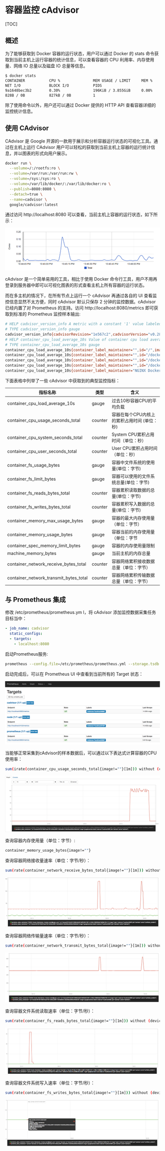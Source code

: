 # 容器监控 cAdvisor

[TOC]

## 概述

为了能够获取到 Docker 容器的运行状态，用户可以通过 Docker 的 stats 命令获取到当前主机上运行容器的统计信息，可以查看容器的 CPU 利用率、内存使用量、网络 IO 总量以及磁盘 IO 总量等信息。

```shell
$ docker stats
CONTAINER           CPU %               MEM USAGE / LIMIT     MEM %               NET I/O             BLOCK I/O           PIDS
9a1648bec3b2        0.30%               196KiB / 3.855GiB     0.00%               828B / 0B           827kB / 0B          1
```

除了使用命令以外，用户还可以通过 Docker 提供的 HTTP API 查看容器详细的监控统计信息。

## 使用 CAdvisor

CAdvisor 是 Google 开源的一款用于展示和分析容器运行状态的可视化工具。通过在主机上运行 CAdvisor 用户可以轻松的获取到当前主机上容器的运行统计信息，并以图表的形式向用户展示。

```bash
docker run \
  --volume=/:/rootfs:ro \
  --volume=/var/run:/var/run:rw \
  --volume=/sys:/sys:ro \
  --volume=/var/lib/docker/:/var/lib/docker:ro \
  --publish=8080:8080 \
  --detach=true \
  --name=cadvisor \
  google/cadvisor:latest
```

通过访问 http://localhost:8080 可以查看，当前主机上容器的运行状态，如下所示：

 ![](../../../Image/c/cadvisor-total-usage.png)

cAdvisor 是一个简单易用的工具，相比于使用 Docker 命令行工具，用户不用再登录到服务器中即可以可视化图表的形式查看主机上所有容器的运行状态。

而在多主机的情况下，在所有节点上运行一个 cAdvisor 再通过各自的 UI 查看监控信息显然不太方便，同时 cAdvisor 默认只保存 2 分钟的监控数据。cAdvisor 已经内置了对 Prometheus 的支持。访问 http://localhost:8080/metrics 即可获取到标准的 Prometheus 监控样本输出:

```bash
# HELP cadvisor_version_info A metric with a constant '1' value labeled by kernel version, OS version, docker version, cadvisor version & cadvisor revision.
# TYPE cadvisor_version_info gauge
cadvisor_version_info{cadvisorRevision="1e567c2",cadvisorVersion="v0.28.3",dockerVersion="17.09.1-ce",kernelVersion="4.9.49-moby",osVersion="Alpine Linux v3.4"} 1
# HELP container_cpu_load_average_10s Value of container cpu load average over the last 10 seconds.
# TYPE container_cpu_load_average_10s gauge
container_cpu_load_average_10s{container_label_maintainer="",id="/",image="",name=""} 0
container_cpu_load_average_10s{container_label_maintainer="",id="/docker",image="",name=""} 0
container_cpu_load_average_10s{container_label_maintainer="",id="/docker/15535a1e09b3a307b46d90400423d5b262ec84dc55b91ca9e7dd886f4f764ab3",image="busybox",name="lucid_shaw"} 0
container_cpu_load_average_10s{container_label_maintainer="",id="/docker/46750749b97bae47921d49dccdf9011b503e954312b8cffdec6268c249afa2dd",image="google/cadvisor:latest",name="cadvisor"} 0
container_cpu_load_average_10s{container_label_maintainer="NGINX Docker Maintainers <docker-maint@nginx.com>",id="/docker/f51fd4d4f410965d3a0fd7e9f3250218911c1505e12960fb6dd7b889e75fc114",image="nginx",name="confident_brattain"} 0
```

下面表格中列举了一些 cAdvisor 中获取到的典型监控指标：

| 指标名称                               | 类型    | 含义                                         |
| -------------------------------------- | ------- | -------------------------------------------- |
| container_cpu_load_average_10s         | gauge   | 过去10秒容器CPU的平均负载                    |
| container_cpu_usage_seconds_total      | counter | 容器在每个CPU内核上的累积占用时间 (单位：秒) |
| container_cpu_system_seconds_total     | counter | System CPU累积占用时间（单位：秒）           |
| container_cpu_user_seconds_total       | counter | User CPU累积占用时间（单位：秒）             |
| container_fs_usage_bytes               | gauge   | 容器中文件系统的使用量(单位：字节)           |
| container_fs_limit_bytes               | gauge   | 容器可以使用的文件系统总量(单位：字节)       |
| container_fs_reads_bytes_total         | counter | 容器累积读取数据的总量(单位：字节)           |
| container_fs_writes_bytes_total        | counter | 容器累积写入数据的总量(单位：字节)           |
| container_memory_max_usage_bytes       | gauge   | 容器的最大内存使用量（单位：字节）           |
| container_memory_usage_bytes           | gauge   | 容器当前的内存使用量（单位：字节             |
| container_spec_memory_limit_bytes      | gauge   | 容器的内存使用量限制                         |
| machine_memory_bytes                   | gauge   | 当前主机的内存总量                           |
| container_network_receive_bytes_total  | counter | 容器网络累积接收数据总量（单位：字节）       |
| container_network_transmit_bytes_total | counter | 容器网络累积传输数据总量（单位：字节）       |

## 与 Prometheus 集成

修改 /etc/prometheus/prometheus.ym l，将 cAdvisor 添加监控数据采集任务目标当中：

```yaml
- job_name: cadvisor
  static_configs:
  - targets:
    - localhost:8080
```

启动Prometheus服务:

```bash
prometheus --config.file=/etc/prometheus/prometheus.yml --storage.tsdb.path=/data/prometheus
```

启动完成后，可以在 Prometheus UI 中查看到当前所有的 Target 状态：

![](../../../Image/p/prometheus_targetes_with_cadvisor.png)

当能够正常采集到cAdvisor的样本数据后，可以通过以下表达式计算容器的CPU使用率：

```bash
sum(irate(container_cpu_usage_seconds_total{image!=""}[1m])) without (cpu)
```

![](../../../Image/p/promql_container_cpu_usage.png)

查询容器内存使用量（单位：字节）:

```bash
container_memory_usage_bytes{image!=""}
```

查询容器网络接收量速率（单位：字节/秒）：

```bash
sum(rate(container_network_receive_bytes_total{image!=""}[1m])) without (interface)
```

![](../../../Image/c/container_network_receive_bytes_total.png)

查询容器网络传输量速率（单位：字节/秒）：

```bash
sum(rate(container_network_transmit_bytes_total{image!=""}[1m])) without (interface)
```

![](../../../Image/c/container_network_transmit_bytes_total.png)

查询容器文件系统读取速率（单位：字节/秒）：

```bash
sum(rate(container_fs_reads_bytes_total{image!=""}[1m])) without (device)
```

![](../../../Image/c/container_fs_reads_bytes_total.png)

查询容器文件系统写入速率（单位：字节/秒）：

```bash
sum(rate(container_fs_writes_bytes_total{image!=""}[1m])) without (device)
```

![](../../../Image/c/container_fs_writes_bytes_total.png) 